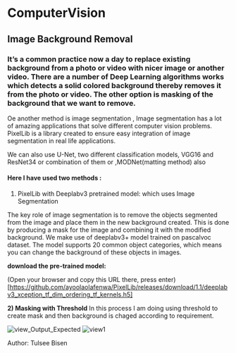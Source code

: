 # ComputerVision

## Image Background Removal

### It’s a common practice now a day to replace existing background from a photo or video with nicer image or another video. There are a number of Deep Learning algorithms works which detects a solid colored background thereby removes it from the photo or video. The other option is masking of the background that we want to remove.

Oe another method is image segmentation , Image segmentation has a lot of amazing applications that solve different computer vision problems. PixelLib is a library created to ensure easy integration of image segmentation in real life applications.

We can also use U-Net, two different classification models, VGG16 and ResNet34 or combination of them or ,MODNet(matting method) also

#### Here I have used two methods :
1) PixelLib with Deeplabv3 pretrained model: which uses Image Segmentation

The key role of image segmentation is to remove the objects segmented from the image and place them in the new background created. This is done by producing a mask for the image and combining it with the modified background. We make use of deeplabv3+ model trained on pascalvoc dataset. The model supports 20 common object categories, which means you can change the background of these objects in images.

**download the pre-trained model:** 

(Open your browser and copy this URL there, press enter) [https://github.com/ayoolaolafenwa/PixelLib/releases/download/1.1/deeplabv3_xception_tf_dim_ordering_tf_kernels.h5]

**2) Masking with Threshold** 
In this process I am doing using threshold to create mask and then background is chaged according to requirement.

![view_Output_Expected](https://user-images.githubusercontent.com/79663448/131219076-9b17f4ed-13e5-42df-a946-9dd318cdea81.jpeg)
![view1](https://user-images.githubusercontent.com/79663448/131219079-340db05e-eea7-43f4-8dd8-274779bf1e75.jpeg)

Author:
Tulsee Bisen


